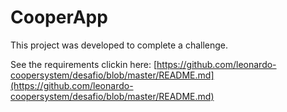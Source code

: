 # CooperApp

This project was developed to complete a challenge.

See the requirements clickin here: [https://github.com/leonardo-coopersystem/desafio/blob/master/README.md](https://github.com/leonardo-coopersystem/desafio/blob/master/README.md)
